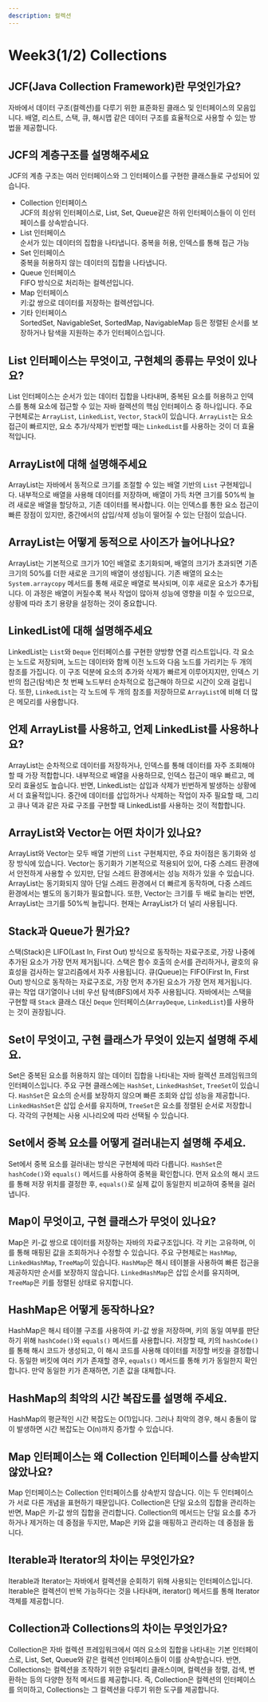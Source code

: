 ```yaml
---
description: 컬렉션
---
```


# Week3(1/2) Collections

## JCF(Java Collection Framework)란 무엇인가요?

자바에서 데이터 구조(컬렉션)를 다루기 위한 표준화된 클래스 및 인터페이스의 모음입니다. 배열, 리스트, 스택, 큐, 해시맵 같은 데이터 구조를 효율적으로 사용할 수 있는 방법을 제공합니다.



## JCF의 계층구조를 설명해주세요

JCF의 계층 구조는 여러 인터페이스와 그 인터페이스를 구현한 클래스들로 구성되어 있습니다.

* Collection 인터페이스\
  JCF의 최상위 인터페이스로, List, Set, Queue같은 하위 인터페이스들이 이 인터페이스를 상속받습니다.
* List 인터페이스\
  순서가 있는 데이터의 집합을 나타냅니다. 중복을 허용, 인덱스를 통해 접근 가능
* Set 인터페이스\
  중복을 허용하지 않는 데이터의 집합을 나타냅니다.
* Queue 인터페이스\
  FIFO 방식으로 처리하는 컬렉션입니다.
* Map 인터페이스\
  키:값 쌍으로 데이터를 저장하는 컬렉션입니다.
* 기타 인터페이스\
  SortedSet, NavigableSet, SortedMap, NavigableMap 등은 정렬된 순서를 보장하거나 탐색을 지원하는 추가 인터페이스입니다.



## List 인터페이스는 무엇이고, 구현체의 종류는 무엇이 있나요?

List 인터페이스는 순서가 있는 데이터 집합을 나타내며, 중복된 요소를 허용하고 인덱스를 통해 요소에 접근할 수 있는 자바 컬렉션의 핵심 인터페이스 중 하나입니다. 주요 구현체로는 `ArrayList`, `LinkedList`, `Vector`, `Stack`이 있습니다. `ArrayList`는 요소 접근이 빠르지만, 요소 추가/삭제가 빈번할 때는 `LinkedList`를 사용하는 것이 더 효율적입니다.



## ArrayList에 대해 설명해주세요

ArrayList는 자바에서 동적으로 크기를 조절할 수 있는 배열 기반의 `List` 구현체입니다. 내부적으로 배열을 사용해 데이터를 저장하며, 배열이 가득 차면 크기를 50%씩 늘려 새로운 배열을 할당하고, 기존 데이터를 복사합니다. 이는 인덱스를 통한 요소 접근이 빠른 장점이 있지만, 중간에서의 삽입/삭제 성능이 떨어질 수 있는 단점이 있습니다.



## ArrayList는 어떻게 동적으로 사이즈가 늘어나나요?

ArrayList는 기본적으로 크기가 10인 배열로 초기화되며, 배열의 크기가 초과되면 기존 크기의 50%를 더한 새로운 크기의 배열이 생성됩니다. 기존 배열의 요소는 `System.arraycopy` 메서드를 통해 새로운 배열로 복사되며, 이후 새로운 요소가 추가됩니다. 이 과정은 배열이 커질수록 복사 작업이 많아져 성능에 영향을 미칠 수 있으므로, 상황에 따라 초기 용량을 설정하는 것이 중요합니다.



## LinkedList에 대해 설명해주세요

LinkedList는 `List`와 `Deque` 인터페이스를 구현한 양방향 연결 리스트입니다. 각 요소는 노드로 저장되며, 노드는 데이터와 함께 이전 노드와 다음 노드를 가리키는 두 개의 참조를 가집니다. 이 구조 덕분에 요소의 추가와 삭제가 빠르게 이루어지지만, 인덱스 기반의 접근(탐색)은 첫 번째 노드부터 순차적으로 접근해야 하므로 시간이 오래 걸립니다. 또한, `LinkedList`는 각 노드에 두 개의 참조를 저장하므로 `ArrayList`에 비해 더 많은 메모리를 사용합니다.



## 언제 ArrayList를 사용하고, 언제 LinkedList를 사용하나요?

ArrayList는 순차적으로 데이터를 저장하거나, 인덱스를 통해 데이터를 자주 조회해야 할 때 가장 적합합니다. 내부적으로 배열을 사용하므로, 인덱스 접근이 매우 빠르고, 메모리 효율성도 높습니다. 반면, LinkedList는 삽입과 삭제가 빈번하게 발생하는 상황에서 더 효율적입니다. 중간에 데이터를 삽입하거나 삭제하는 작업이 자주 필요할 때, 그리고 큐나 덱과 같은 자료 구조를 구현할 때 LinkedList를 사용하는 것이 적합합니다.



## ArrayList와 Vector는 어떤 차이가 있나요?

ArrayList와 Vector는 모두 배열 기반의 `List` 구현체지만, 주요 차이점은 동기화와 성장 방식에 있습니다. Vector는 동기화가 기본적으로 적용되어 있어, 다중 스레드 환경에서 안전하게 사용할 수 있지만, 단일 스레드 환경에서는 성능 저하가 있을 수 있습니다. ArrayList는 동기화되지 않아 단일 스레드 환경에서 더 빠르게 동작하며, 다중 스레드 환경에서는 별도의 동기화가 필요합니다. 또한, Vector는 크기를 두 배로 늘리는 반면, ArrayList는 크기를 50%씩 늘립니다. 현재는 ArrayList가 더 널리 사용됩니다.



## Stack과 Queue가 뭔가요?

스택(Stack)은 LIFO(Last In, First Out) 방식으로 동작하는 자료구조로, 가장 나중에 추가된 요소가 가장 먼저 제거됩니다. 스택은 함수 호출의 순서를 관리하거나, 괄호의 유효성을 검사하는 알고리즘에서 자주 사용됩니다. 큐(Queue)는 FIFO(First In, First Out) 방식으로 동작하는 자료구조로, 가장 먼저 추가된 요소가 가장 먼저 제거됩니다. 큐는 작업 대기열이나 너비 우선 탐색(BFS)에서 자주 사용됩니다. 자바에서는 스택을 구현할 때 `Stack` 클래스 대신 `Deque` 인터페이스(`ArrayDeque`, `LinkedList`)를 사용하는 것이 권장됩니다.



## Set이 무엇이고, 구현 클래스가 무엇이 있는지 설명해 주세요.

Set은 중복된 요소를 허용하지 않는 데이터 집합을 나타내는 자바 컬렉션 프레임워크의 인터페이스입니다. 주요 구현 클래스에는 `HashSet`, `LinkedHashSet`, `TreeSet`이 있습니다. `HashSet`은 요소의 순서를 보장하지 않으며 빠른 조회와 삽입 성능을 제공합니다. `LinkedHashSet`은 삽입 순서를 유지하며, `TreeSet`은 요소를 정렬된 순서로 저장합니다. 각각의 구현체는 사용 시나리오에 따라 선택될 수 있습니다.



## Set에서 중복 요소를 어떻게 걸러내는지 설명해 주세요.

Set에서 중복 요소를 걸러내는 방식은 구현체에 따라 다릅니다. `HashSet`은 `hashCode()`와 `equals()` 메서드를 사용하여 중복을 확인합니다. 먼저 요소의 해시 코드를 통해 저장 위치를 결정한 후, `equals()`로 실제 값이 동일한지 비교하여 중복을 걸러냅니다.



## Map이 무엇이고, 구현 클래스가 무엇이 있나요?

Map은 키-값 쌍으로 데이터를 저장하는 자바의 자료구조입니다. 각 키는 고유하며, 이를 통해 매핑된 값을 조회하거나 수정할 수 있습니다. 주요 구현체로는 `HashMap`, `LinkedHashMap`, `TreeMap`이 있습니다. `HashMap`은 해시 테이블을 사용하여 빠른 접근을 제공하지만 순서를 보장하지 않습니다. `LinkedHashMap`은 삽입 순서를 유지하며, `TreeMap`은 키를 정렬된 상태로 유지합니다.



## HashMap은 어떻게 동작하나요?

HashMap은 해시 테이블 구조를 사용하여 키-값 쌍을 저장하며, 키의 동일 여부를 판단하기 위해 `hashCode()`와 `equals()` 메서드를 사용합니다. 저장할 때, 키의 `hashCode()`를 통해 해시 코드가 생성되고, 이 해시 코드를 사용해 데이터를 저장할 버킷을 결정합니다. 동일한 버킷에 여러 키가 존재할 경우, `equals()` 메서드를 통해 키가 동일한지 확인합니다. 만약 동일한 키가 존재하면, 기존 값을 대체합니다.



## HashMap의 최악의 시간 복잡도를 설명해 주세요.

HashMap의 평균적인 시간 복잡도는 O(1)입니다. 그러나 최악의 경우, 해시 충돌이 많이 발생하면 시간 복잡도는 O(n)까지 증가할 수 있습니다.



## &#x20;Map 인터페이스는 왜 Collection 인터페이스를 상속받지 않았나요?

Map 인터페이스는 Collection 인터페이스를 상속받지 않습니다. 이는 두 인터페이스가 서로 다른 개념을 표현하기 때문입니다. Collection은 단일 요소의 집합을 관리하는 반면, Map은 키-값 쌍의 집합을 관리합니다. Collection의 메서드는 단일 요소를 추가하거나 제거하는 데 중점을 두지만, Map은 키와 값을 매핑하고 관리하는 데 중점을 둡니다.



## &#x20;Iterable과 Iterator의 차이는 무엇인가요?

Iterable과 Iterator는 자바에서 컬렉션을 순회하기 위해 사용되는 인터페이스입니다. Iterable은 컬렉션이 반복 가능하다는 것을 나타내며, iterator() 메서드를 통해 Iterator 객체를 제공합니다.



## &#x20;Collection과 Collections의 차이는 무엇인가요?

Collection은 자바 컬렉션 프레임워크에서 여러 요소의 집합을 나타내는 기본 인터페이스로, List, Set, Queue와 같은 컬렉션 인터페이스들이 이를 상속받습니다. 반면, Collections는 컬렉션을 조작하기 위한 유틸리티 클래스이며, 컬렉션을 정렬, 검색, 변환하는 등의 다양한 정적 메서드를 제공합니다. 즉, Collection은 컬렉션의 인터페이스를 의미하고, Collections는 그 컬렉션을 다루기 위한 도구를 제공합니다.

